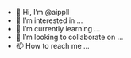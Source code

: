 - 👋 Hi, I’m @aippll
- 👀 I’m interested in ...
- 🌱 I’m currently learning ...
- 💞️ I’m looking to collaborate on ...
- 📫 How to reach me ...

<!---
aippll/aippll is a ✨ special ✨ repository because its `README.md` (this file) appears on your GitHub profile.
You can click the Preview link to take a look at your changes.
--->
